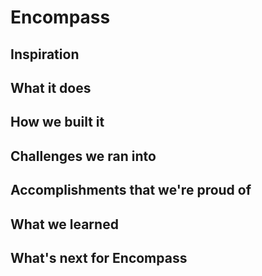 # Encompass

## Inspiration

## What it does

## How we built it

## Challenges we ran into

## Accomplishments that we're proud of

## What we learned

## What's next for Encompass
